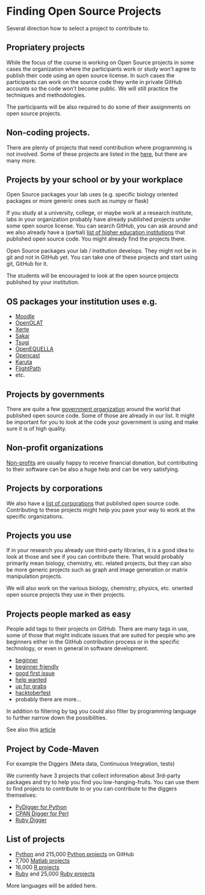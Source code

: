 # Finding Open Source Projects

Several direction how to select a project to contribute to.

## Propriatery projects

While the focus of the course is working on Open Source projects in some cases the organization where the participants work or study won't agree to publish their code using an open source license. In such cases the participants can work on the source code they write in private GitHub accounts so the code won't become public. We will still practice the techniques and methodologies.

The participants will be also required to do some of their assignments on open source projects.

## Non-coding projects.

There are plenty of projects that need contribution where programming is not involved. Some of these projects are listed in the [here](https://github.com/szabgab/awesome-for-non-programmers),
but there are many more.

## Projects by your school or by your workplace

Open Source packages your lab uses (e.g. specific biology oriented packages or more generic ones such as numpy or flask)

If you study at a university, college, or maybe work at a research institute, labs in your organization probably have already published projects under some open source license. You can search GitHub, you can ask around and we also already have a (partial) [list of higher education institutions](/open-source-by-organizations/university)
that published open source code. You might already find the projects there.

Open Source packages your lab / institution develops. They might not be in git and not in GitHub yet. You can take one of these projects and start using git, GitHub for it.

The students will be encouraged to look at the open source projects published by your institution.


## OS packages your institution uses e.g.

* [Moodle](https://github.com/moodle)
* [OpenOLAT](https://github.com/OpenOLAT)
* [Xerte](https://github.com/thexerteproject)
* [Sakai](https://github.com/sakaiproject)
* [Tsugi](https://github.com/tsugiproject)
* [OpenEQUELLA](https://github.com/OpenEQUELLA)
* [Opencast](https://github.com/opencast)
* [Karuta](https://github.com/karutaproject)
* [FlightPath](https://getflightpath.com/)
* etc.

## Projects by governments

There are quite a few [government organization](/open-source-by-organizations/gov) around the world that published open source code. Some of those are already in our list. It might be important for you to look at the code your government is using and make sure it is of high quality.

## Non-profit organizations

[Non-profits](/open-source-by-organizations/non-profit) are usually happy to receive financial donation, but contributing to their software can be also a huge help and can be very satisfying.

## Projects by corporations

We also have a [list of corporations](/open-source-by-organizations/corporation) that published open source code. Contributing to these projects might help you pave your way to work at the specific organizations.

## Projects you use

If in your research you already use third-party libraries, it is a good idea to look at those and see if you can contribute there.
That would probably primarily mean biology, chemistry, etc. related projects, but they can also be more generic projects such as graph and image generation or matrix manipulation projects.

We will also work on the various biology, chemistry, physics, etc. oriented open source projects they use in their projects.

## Projects people marked as easy

People add tags to their projects on GitHub. There are many tags in use, some of those that might indicate issues that are suited for people who are beginners
either in the GitHub contribution process or in the specific technology, or even in general in software development.

* [beginner](https://github.com/search?q=label%3Abeginner)
* [beginner friendly](https://github.com/search?q=label%3A%22beginner+friendly%22)
* [good first issue](https://github.com/search?q=label%3A%22good+first+issue%22)
* [help wanted](https://github.com/search?q=label%3A%22help+wanted%22)
* [up for grabs](https://github.com/search?q=label%3A%22up+for+grabs%22)
* [hacktoberfest](https://github.com/search?q=label%3Ahacktoberfest)
* probably there are more...

In addition to filtering by tag you could also filter by programming language to further narrow down the possibilities.

See also this [article](https://dev.to/this-is-learning/how-to-find-an-open-source-project-to-contribute-to-3093)

## Project by Code-Maven

For example the Diggers (Meta data, Continuous Integration, tests)

We currently have 3 projects that collect information about 3rd-party packages and try to help you find you low-hanging-fruits. You can use them to find projects to contribute to
or you can contribute to the diggers themselves:

* [PyDigger for Python](https://pydigger.com/)
* [CPAN Digger for Perl](https://cpan-digger.perlmaven.com/)
* [Ruby Digger](https://ruby-digger.code-maven.com/)

## List of projects

* [Python](/python) and 215,000 [Python projects](https://github.com/topics/python?l=python) on GitHub
* 7,700 [Matlab projects](https://github.com/topics/matlab?l=matlab)
* 16,000 [R projects](https://github.com/topics/r?l=r)
* [Ruby](/ruby) and 25,000 [Ruby projects](https://github.com/topics/ruby?l=ruby)

More languages will be added here.

